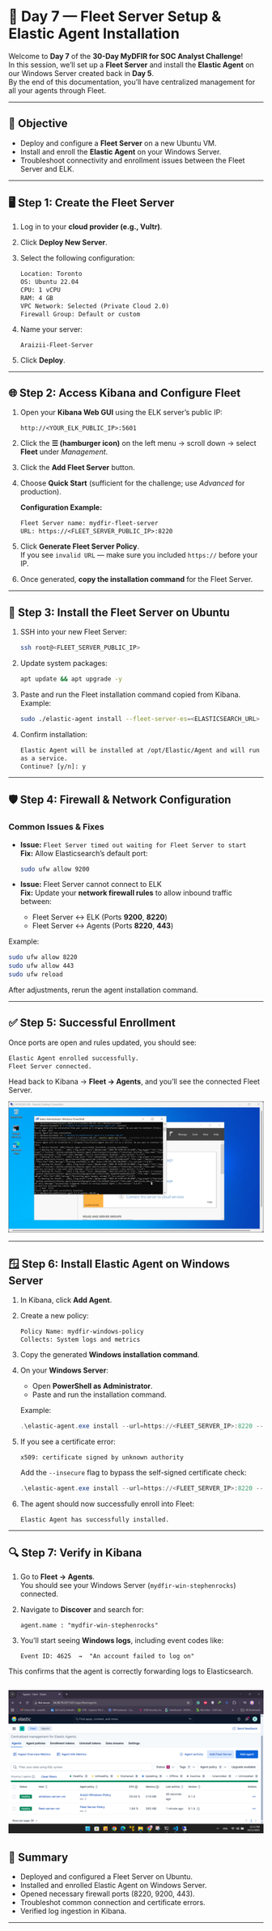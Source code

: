 # 🧠 Day 7 — Fleet Server Setup & Elastic Agent Installation

Welcome to **Day 7** of the **30-Day MyDFIR for SOC Analyst Challenge**!  
In this session, we’ll set up a **Fleet Server** and install the **Elastic Agent** on our Windows Server created back in **Day 5**.  
By the end of this documentation, you’ll have centralized management for all your agents through Fleet.

---

## 🚀 Objective

- Deploy and configure a **Fleet Server** on a new Ubuntu VM.
- Install and enroll the **Elastic Agent** on your Windows Server.
- Troubleshoot connectivity and enrollment issues between the Fleet Server and ELK.

---

## 🖥️ Step 1: Create the Fleet Server

1. Log in to your **cloud provider (e.g., Vultr)**.
2. Click **Deploy New Server**.
3. Select the following configuration:

   ```
   Location: Toronto
   OS: Ubuntu 22.04
   CPU: 1 vCPU
   RAM: 4 GB
   VPC Network: Selected (Private Cloud 2.0)
   Firewall Group: Default or custom
   ```

4. Name your server:
   ```
   Araizii-Fleet-Server
   ```
5. Click **Deploy**.

---

## 🌐 Step 2: Access Kibana and Configure Fleet

1. Open your **Kibana Web GUI** using the ELK server’s public IP:
   ```
   http://<YOUR_ELK_PUBLIC_IP>:5601
   ```
2. Click the **☰ (hamburger icon)** on the left menu → scroll down → select **Fleet** under _Management_.
3. Click the **Add Fleet Server** button.
4. Choose **Quick Start** (sufficient for the challenge; use _Advanced_ for production).

   **Configuration Example:**

   ```
   Fleet Server name: mydfir-fleet-server
   URL: https://<FLEET_SERVER_PUBLIC_IP>:8220
   ```

5. Click **Generate Fleet Server Policy**.  
   If you see `invalid URL` — make sure you included `https://` before your IP.

6. Once generated, **copy the installation command** for the Fleet Server.

---

## 🧩 Step 3: Install the Fleet Server on Ubuntu

1. SSH into your new Fleet Server:
   ```bash
   ssh root@<FLEET_SERVER_PUBLIC_IP>
   ```
2. Update system packages:
   ```bash
   apt update && apt upgrade -y
   ```
3. Paste and run the Fleet installation command copied from Kibana.  
   Example:

   ```bash
   sudo ./elastic-agent install --fleet-server-es=<ELASTICSEARCH_URL> --fleet-server-service-token=<TOKEN>
   ```

4. Confirm installation:
   ```
   Elastic Agent will be installed at /opt/Elastic/Agent and will run as a service.
   Continue? [y/n]: y
   ```

---

## 🛡️ Step 4: Firewall & Network Configuration

### Common Issues & Fixes

- **Issue:** `Fleet Server timed out waiting for Fleet Server to start`  
  **Fix:** Allow Elasticsearch’s default port:

  ```bash
  sudo ufw allow 9200
  ```

- **Issue:** Fleet Server cannot connect to ELK  
  **Fix:** Update your **network firewall rules** to allow inbound traffic between:
  - Fleet Server ↔ ELK (Ports **9200**, **8220**)
  - Fleet Server ↔ Agents (Ports **8220**, **443**)

Example:

```bash
sudo ufw allow 8220
sudo ufw allow 443
sudo ufw reload
```

After adjustments, rerun the agent installation command.

---

## ✅ Step 5: Successful Enrollment

Once ports are open and rules updated, you should see:

```
Elastic Agent enrolled successfully.
Fleet Server connected.
```

Head back to Kibana → **Fleet → Agents**, and you’ll see the connected Fleet Server.

![Fleet-server](../images/7-fleet-server.png)

---

## 🪟 Step 6: Install Elastic Agent on Windows Server

1. In Kibana, click **Add Agent**.
2. Create a new policy:
   ```
   Policy Name: mydfir-windows-policy
   Collects: System logs and metrics
   ```
3. Copy the generated **Windows installation command**.

4. On your **Windows Server**:

   - Open **PowerShell as Administrator**.
   - Paste and run the installation command.

   Example:

   ```powershell
   .\elastic-agent.exe install --url=https://<FLEET_SERVER_IP>:8220 --enrollment-token=<TOKEN>
   ```

5. If you see a certificate error:

   ```
   x509: certificate signed by unknown authority
   ```

   Add the `--insecure` flag to bypass the self-signed certificate check:

   ```powershell
   .\elastic-agent.exe install --url=https://<FLEET_SERVER_IP>:8220 --enrollment-token=<TOKEN> --insecure
   ```

6. The agent should now successfully enroll into Fleet:
   ```
   Elastic Agent has successfully installed.
   ```

---

## 🔍 Step 7: Verify in Kibana

1. Go to **Fleet → Agents**.  
   You should see your Windows Server (`mydfir-win-stephenrocks`) connected.

2. Navigate to **Discover** and search for:
   ```
   agent.name : "mydfir-win-stephenrocks"
   ```
3. You’ll start seeing **Windows logs**, including event codes like:

   ```
   Event ID: 4625  →  "An account failed to log on"
   ```

This confirms that the agent is correctly forwarding logs to Elasticsearch.

## ![Fleet-server-policy](../images/7-fleet-server-policy.png)

## 🧠 Summary

- Deployed and configured a Fleet Server on Ubuntu.
- Installed and enrolled Elastic Agent on Windows Server.
- Opened necessary firewall ports (8220, 9200, 443).
- Troubleshot common connection and certificate errors.
- Verified log ingestion in Kibana.

---
